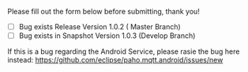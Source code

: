 Please fill out the form below before submitting, thank you!

- [ ] Bug exists Release Version 1.0.2 ( Master Branch)
- [ ] Bug exists in Snapshot Version 1.0.3 (Develop Branch)

If this is a bug regarding the Android Service, please rasie the bug here instead: https://github.com/eclipse/paho.mqtt.android/issues/new
